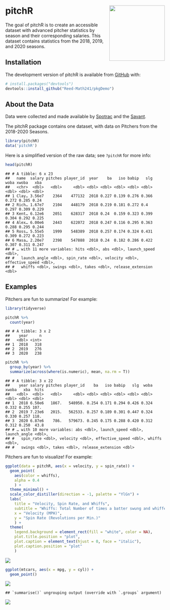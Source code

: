 
<!-- README.md is generated from README.Rmd. Please edit that file -->

<!-- You'll still need to render `README.Rmd` regularly, to keep `README.md` up-to-date. `devtools::build_readme()` is handy for this.  -->

# pitchR <img src= "https://github.com/Reed-Math241/pkgGrpq/blob/master/figs/IMG_0175.png" align="right" width=175 />

<!-- badges: start -->

<!-- badges: end -->

The goal of pitchR is to create an accessible dataset with advanced
pitcher statistics by season and their corresponding salaries. This
dataset contains statistics from the 2018, 2019, and 2020 seasons.

## Installation

The development version of pitchR is available from
[GitHub](https://github.com/) with:

``` r
# install.packages("devtools")
devtools::install_github("Reed-Math241/pkgDemo")
```

## About the Data

Data were collected and made available by
[Spotrac](https://www.spotrac.com/mlb/payroll/) and the
[Savant](https://baseballsavant.mlb.com/statcast_search).

The pitchR package contains one dataset, with data on Pitchers from the
2018-2020 Seasons.

``` r
library(pitchR)
data('pitchR')
```

Here is a simplified version of the raw data; see `?pitchR` for more
info:

``` r
head(pitchR)
```

    ## # A tibble: 6 x 23
    ##   name  salary pitches player_id  year    ba   iso babip   slg  woba xwoba   xba
    ##   <chr>  <dbl>   <dbl>     <dbl> <dbl> <dbl> <dbl> <dbl> <dbl> <dbl> <dbl> <dbl>
    ## 1 Clay… 3.56e7    2364    477132  2018 0.227 0.139 0.276 0.366 0.272 0.285 0.24 
    ## 2 Rich… 1.67e7    2104    448179  2018 0.219 0.181 0.272 0.4   0.297 0.309 0.229
    ## 3 Kent… 6.12e6    2051    628317  2018 0.24  0.159 0.323 0.399 0.304 0.292 0.225
    ## 4 Alex… 6.00e6    2443    622072  2018 0.247 0.116 0.295 0.363 0.288 0.295 0.244
    ## 5 Ross… 5.55e5    1999    548389  2018 0.257 0.174 0.324 0.431 0.309 0.272 0.223
    ## 6 Masa… 2.20e7    2398    547888  2018 0.24  0.182 0.286 0.422 0.307 0.311 0.247
    ## # … with 11 more variables: hits <dbl>, abs <dbl>, launch_speed <dbl>,
    ## #   launch_angle <dbl>, spin_rate <dbl>, velocity <dbl>, effective_speed <dbl>,
    ## #   whiffs <dbl>, swings <dbl>, takes <dbl>, release_extension <dbl>

## Examples

Pitchers are fun to summarize\! For example:

``` r
library(tidyverse)

pitchR %>% 
  count(year)
```

    ## # A tibble: 3 x 2
    ##    year     n
    ##   <dbl> <int>
    ## 1  2018   318
    ## 2  2019   276
    ## 3  2020   238

``` r
pitchR %>% 
  group_by(year) %>% 
  summarize(across(where(is.numeric), mean, na.rm = T))
```

    ## # A tibble: 3 x 22
    ##    year salary pitches player_id    ba   iso babip   slg  woba xwoba   xba  hits
    ##   <dbl>  <dbl>   <dbl>     <dbl> <dbl> <dbl> <dbl> <dbl> <dbl> <dbl> <dbl> <dbl>
    ## 1  2018 6.50e6   1867.   548950. 0.254 0.171 0.294 0.426 0.324 0.332 0.255 107. 
    ## 2  2019 7.23e6   2015.   562533. 0.257 0.189 0.301 0.447 0.324 0.330 0.257 118. 
    ## 3  2020 6.87e6    786.   579673. 0.245 0.175 0.288 0.420 0.312 0.312 0.250  43.8
    ## # … with 10 more variables: abs <dbl>, launch_speed <dbl>, launch_angle <dbl>,
    ## #   spin_rate <dbl>, velocity <dbl>, effective_speed <dbl>, whiffs <dbl>,
    ## #   swings <dbl>, takes <dbl>, release_extension <dbl>

Pitchers are fun to visualize\! For example:

``` r
ggplot(data = pitchR, aes(x = velocity, y = spin_rate)) +
  geom_point(
    aes(color = whiffs),
    alpha = 0.4
    ) +
  theme_minimal() +
  scale_color_distiller(direction = -1, palette = "YlGn") +
  labs(
    title = "Velocity, Spin Rate, and Whiffs",
    subtitle = "Whiffs: Total Number of times a batter swung and whiffed on the player's pitch",
    x = "Velocity (MPH)",
    y = "Spin Rate (Revolutions per Min.)"
    ) +
  theme(
    legend.background = element_rect(fill = "white", color = NA),
    plot.title.position = "plot",
    plot.caption = element_text(hjust = 0, face = "italic"),
    plot.caption.position = "plot"
    )
```

![](README_files/figure-gfm/unnamed-chunk-2-1.png)<!-- -->

``` r
ggplot(mtcars, aes(x = mpg, y = cyl)) +
  geom_point()
```

![](README_files/figure-gfm/unnamed-chunk-3-1.png)<!-- -->

    ## `summarise()` ungrouping output (override with `.groups` argument)

![](README_files/figure-gfm/pitcher_woba-1.png)<!-- -->
